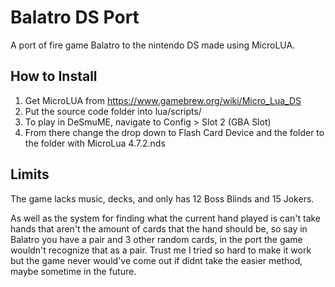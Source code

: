 # Balatro DS Port
A port of fire game Balatro to the nintendo DS made using MicroLUA.

## How to Install
1. Get MicroLUA from https://www.gamebrew.org/wiki/Micro_Lua_DS
2. Put the source code folder into lua/scripts/
3. To play in DeSmuME, navigate to Config > Slot 2 (GBA Slot)
4. From there change the drop down to Flash Card Device and the folder to the folder with MicroLua 4.7.2.nds

## Limits
The game lacks music, decks, and only has 12 Boss Blinds and 15 Jokers. 

As well as the system for finding what the current hand played is can't take hands that aren't the amount of cards that the hand should be, so say in Balatro you have a pair and 3 other random cards, in the port the game wouldn't recognize that as a pair. Trust me I tried so hard to make it work but the game never would've come out if didnt take the easier method, maybe sometime in the future.
